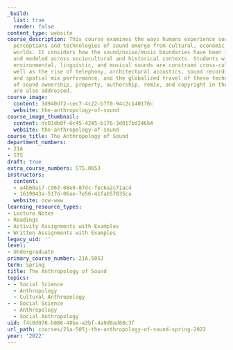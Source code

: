 ```yaml
---
_build:
  list: true
  render: false
content_type: website
course_description: This course examines the ways humans experience sound and how
  perceptions and technologies of sound emerge from cultural, economic, and historical
  worlds. It considers how the sound/noise/music boundaries have been imagined, created,
  and modeled across sociocultural and historical contexts. Students will learn how
  environmental, linguistic, and musical sounds are construed cross-culturally as
  well as the rise of telephony, architectural acoustics, sound recording, multi-channel
  and spatial mix performance, and the globalized travel of these technologies. Questions
  of sound ownership, property, authorship, remix, and copyright in the digital age
  are also addressed.
course_image:
  content: 3d940df2-cec7-4c22-b7f0-94c2c140176c
  website: the-anthropology-of-sound
course_image_thumbnail:
  content: dc01db0f-6c45-4245-b176-3d017bd246b4
  website: the-anthropology-of-sound
course_title: The Anthropology of Sound
department_numbers:
- 21A
- STS
draft: true
extra_course_numbers: STS.065J
instructors:
  content:
  - a4b60a17-c963-08e9-87dc-fec6a2c71ac4
  - 1619043a-517d-06ae-7e56-41fab57835ca
  website: ocw-www
learning_resource_types:
- Lecture Notes
- Readings
- Activity Assignments with Examples
- Written Assignments with Examples
legacy_uid: ''
level:
- Undergraduate
primary_course_number: 21A.505J
term: Spring
title: The Anthropology of Sound
topics:
- - Social Science
  - Anthropology
  - Cultural Anthropology
- - Social Science
  - Anthropology
  - Social Anthropology
uid: f4c0d976-b086-48be-a3bf-4a9d0ad88c3f
url_path: courses/21a-505j-the-anthropology-of-sound-spring-2022
year: '2022'
---
```

